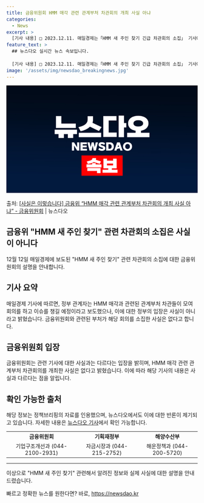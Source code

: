 ```yaml
---
title: 금융위원회 HMM 매각 관련 관계부처 차관회의 개최 사실 아냐
categories:
  - News
excerpt: >
  [기사 내용] □ 2023.12.11. 매일경제는「HMM 새 주인 찾기 긴급 차관회의 소집」 기사에서 ㅇ 정…
feature_text: >
  ## 뉴스다오 실시간 뉴스 속보입니다.

  [기사 내용] □ 2023.12.11. 매일경제는「HMM 새 주인 찾기 긴급 차관회의 소집」 기사에서 ㅇ 정…
image: '/assets/img/newsdao_breakingnews.jpg'
---
```


![뉴스다오 속보](/assets/img/newsdao_breakingnews.jpg)

<p>출처: <a href="https://newsdao.kr/2792" rel="dofollow">[사실은 이렇습니다] 금융위 “HMM 매각 관련 관계부처 차관회의 개최 사실 아냐” - 금융위원회</a> | 뉴스다오</p>

<h2>금융위 "HMM 새 주인 찾기" 관련 차관회의 소집은 사실이 아니다</h2>
<p data-ke-size="size16">12월 12일 매일경제에 보도된 "HMM 새 주인 찾기" 관련 차관회의 소집에 대한 금융위원회의 설명을 안내합니다.</p>
<h2 data-ke-size="size26">기사 요약</h2>
<p data-ke-size="size16">매일경제 기사에 따르면, 정부 관계자는 HMM 매각과 관련된 관계부처 차관들이 모여 회의를 하고 이슈를 챙길 예정이라고 보도했으나, 이에 대한 정부의 입장은 사실이 아니라고 밝혔습니다. 금융위원회와 관련된 부처가 해당 회의를 소집한 사실은 없다고 합니다.</p>
<h2 data-ke-size="size26">금융위원회 입장</h2>
<p data-ke-size="size16">금융위원회는 관련 기사에 대한 사실과는 다르다는 입장을 밝히며, HMM 매각 관련 관계부처 차관회의를 개최한 사실은 없다고 밝혔습니다. 이에 따라 해당 기사의 내용은 사실과 다르다는 점을 알립니다.</p>
<h2 data-ke-size="size26">확인 가능한 출처</h2>
<p data-ke-size="size16">해당 정보는 정책브리핑의 자료를 인용했으며, 뉴스다오에서도 이에 대한 반론이 제기되고 있습니다. 자세한 내용은 <a href="https://newsdao.kr/2792">뉴스다오 기사</a>에서 확인 가능합니다.</p>
<table>
  <tbody>
    <tr>
      <td style="text-align: center; height: 17px;"><b>금융위원회</b></td>
      <td style="text-align: center; height: 17px;"><b>기획재정부</b></td>
      <td style="text-align: center; height: 17px;"><b>해양수산부</b></td>
    </tr>
    <tr>
      <td style="text-align: center; height: 17px;">기업구조개선과 (044-2100-2931)</td>
      <td style="text-align: center; height: 17px;">자금시장과 (044-215-2752)</td>
      <td style="text-align: center; height: 17px;">해운정책과 (044-200-5720)</td>
    </tr>
  </tbody>
</table>
<hr>
<p data-ke-size="size16">이상으로 "HMM 새 주인 찾기" 관련해서 알려진 정보와 실제 사실에 대한 설명을 안내드렸습니다.</p> 

빠르고 정확한 뉴스를 원한다면? 바로, <a href="https://newsdao.kr" rel="dofollow">https://newsdao.kr</a>


    
